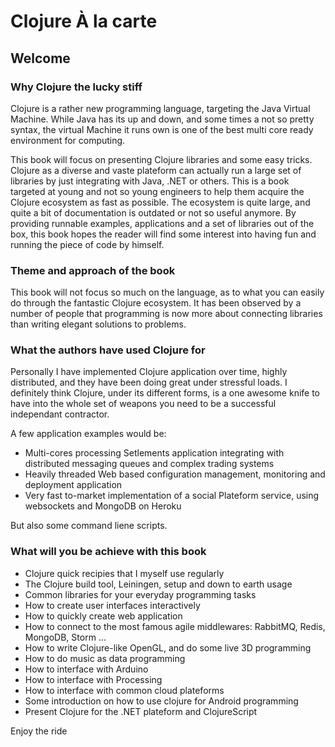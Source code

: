 # Clojure À la carte

## Welcome 

### Why Clojure the lucky stiff

Clojure is a rather new programming language, targeting the Java Virtual Machine. While Java has its up and down, and some times a not so pretty syntax, the virtual Machine it runs own is one of the best multi core ready environment for computing.

This book will focus on presenting Clojure libraries and some easy tricks. Clojure as a diverse and vaste plateform can actually run a large set of libraries by just integrating with Java, .NET or others.
This is a book targeted at young and not so young engineers to help them acquire the Clojure ecosystem as fast as possible. The ecosystem is quite large, and quite a bit of documentation is outdated or not so useful anymore. By providing runnable examples, applications and a set of libraries out of the box, this book hopes the reader will find some interest into having fun and running the piece of code by himself. 

### Theme and approach of the book

This book will not focus so much on the language, as to what you can easily do through the fantastic Clojure ecosystem.
It has been observed by a number of people that programming is now more about connecting libraries than writing elegant solutions to problems. 

### What the authors have used Clojure for

Personally I have implemented Clojure application over time, highly distributed, and they have been doing great under stressful loads.
I definitely think Clojure, under its different forms, is a one awesome knife to have into the whole set of weapons you need to be a successful independant contractor.

A few application examples would be:

* Multi-cores processing Setlements application integrating with distributed messaging queues and complex trading systems
* Heavily threaded Web based configuration management, monitoring and deployment application 
* Very fast to-market implementation of a social Plateform service, using websockets and MongoDB on Heroku

But also some command liene scripts.

### What will you be achieve with this book

* Clojure quick recipies that I myself use regularly
* The Clojure build tool, Leiningen, setup and down to earth usage
* Common libraries for your everyday programming tasks
* How to create user interfaces interactively 
* How to quickly create web application
* How to connect to the most famous agile middlewares: RabbitMQ, Redis, MongoDB, Storm ...
* How to write Clojure-like OpenGL, and do some live 3D programming
* How to do music as data programming
* How to interface with Arduino 
* How to interface with Processing
* How to interface with common cloud plateforms
* Some introduction on how to use clojure for Android programming
* Present Clojure for the .NET plateform and ClojureScript

Enjoy the ride